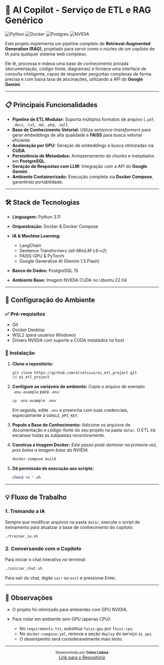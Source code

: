 # 🤖 AI Copilot - Serviço de ETL e RAG Genérico

![Python](https://img.shields.io/badge/Python-3.11-3776AB?style=for-the-badge\&logo=python\&logoColor=white)
![Docker](https://img.shields.io/badge/Docker-2496ED?style=for-the-badge\&logo=docker\&logoColor=white)
![Postgres](https://img.shields.io/badge/PostgreSQL-316192?style=for-the-badge\&logo=postgresql\&logoColor=white)
![NVIDIA](https://img.shields.io/badge/NVIDIA-CUDA-76B900?style=for-the-badge\&logo=nvidia\&logoColor=white)

Este projeto implementa um pipeline completo de **Retrieval-Augmented Generation (RAG)**, projetado para servir como o núcleo de um copiloto de IA para qualquer sistema web complexo.

Ele lê, processa e indexa uma base de conhecimento privada (documentação, código-fonte, diagramas) e fornece uma interface de consulta inteligente, capaz de responder perguntas complexas de forma precisa e com baixa taxa de alucinações, utilizando a API do **Google Gemini**.

---

## 📋 Principais Funcionalidades

* **Pipeline de ETL Modular:** Suporta múltiplos formatos de arquivo (`.pdf`, `.docx`, `.txt`, `.md`, `.php`, `.sql`).
* **Base de Conhecimento Vetorial:** Utiliza *sentence-transformers* para gerar embeddings de alta qualidade e **FAISS** para busca vetorial eficiente.
* **Aceleração por GPU:** Geração de embeddings e busca otimizadas via **CUDA**.
* **Persistência de Metadados:** Armazenamento de chunks e metadados em **PostgreSQL**.
* **Geração de Respostas com LLM:** Integração com a API do **Google Gemini**.
* **Ambiente Containerizado:** Execução completa via **Docker Compose**, garantindo portabilidade.

---

## 🛠️ Stack de Tecnologias

* **Linguagem:** Python 3.11
* **Orquestração:** Docker & Docker Compose
* **IA & Machine Learning:**

  * LangChain
  * Sentence Transformers (*all-MiniLM-L6-v2*)
  * FAISS-GPU & PyTorch
  * Google Generative AI (Gemini 1.5 Flash)
* **Banco de Dados:** PostgreSQL 15
* **Ambiente Base:** Imagem NVIDIA CUDA no Ubuntu 22.04

---

## 🚀 Configuração do Ambiente

### ✅ Pré-requisitos

* Git
* Docker Desktop
* WSL2 (para usuários Windows)
* Drivers NVIDIA com suporte a CUDA instalados no host

### 🔧 Instalação

1. **Clone o repositório:**

   ```bash
   git clone https://github.com/elcelsius/ai_etl_project.git
   cd ai_etl_project
   ```

2. **Configure as variáveis de ambiente:**
   Copie o arquivo de exemplo `.env.example` para `.env`:

   ```bash
   cp .env.example .env
   ```

   Em seguida, edite `.env` e preencha com suas credenciais, especialmente a `GOOGLE_API_KEY`.

3. **Popule a Base de Conhecimento:**
   Adicione os arquivos de documentação e código-fonte do seu projeto na pasta `data/`. O ETL irá escanear todas as subpastas recursivamente.

4. **Construa a Imagem Docker:**
   *Este passo pode demorar na primeira vez, pois baixa a imagem base da NVIDIA.*

   ```bash
   docker-compose build
   ```

5. **Dê permissão de execução aos scripts:**

   ```bash
   chmod +x *.sh
   ```

---

## 💡 Fluxo de Trabalho

### 1. Treinando a IA

Sempre que modificar arquivos na pasta `data/`, execute o script de treinamento para atualizar a base de conhecimento do copiloto:

```bash
./treinar_ia.sh
```

### 2. Conversando com o Copiloto

Para iniciar o chat interativo no terminal:

```bash
./iniciar_chat.sh
```

Para sair do chat, digite `sair` ou `exit` e pressione Enter.

---

## 📌 Observações

* O projeto foi otimizado para ambientes com GPU NVIDIA.
* Para rodar em ambiente sem GPU (apenas CPU):

  * No `requirements.txt`, substitua `faiss-gpu` por `faiss-cpu`.
  * No `docker-compose.yml`, remova a seção `deploy` do serviço `ai_api`.
  * O desempenho será consideravelmente mais lento.

---

<div align="center">
  <small>Desenvolvido por <strong>Celso Lisboa</strong></small>
  <br>
  <a href="https://github.com/elcelsius/ai_etl_project">Link para o Repositório</a>
</div>
